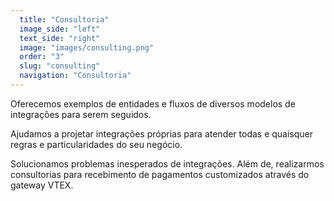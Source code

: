 ```yaml
---
  title: "Consultoria"
  image_side: "left"
  text_side: "right"
  image: "images/consulting.png"
  order: "3"
  slug: "consulting"
  navigation: "Consultoria"
---
```


Oferecemos exemplos de entidades e fluxos de diversos modelos de integrações para serem seguidos.

Ajudamos a projetar integrações próprias para atender todas e quaisquer regras e particularidades do seu negócio.

Solucionamos problemas inesperados de integrações. Além de, realizarmos consultorias para recebimento de pagamentos customizados através do gateway VTEX.